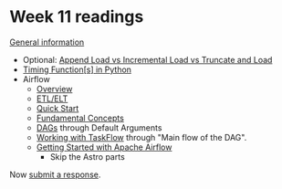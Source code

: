 # Week 11 readings

[General information](../README.md#readings)

- Optional: [Append Load vs Incremental Load vs Truncate and Load](https://medium.com/@santosh_beora/the-3-most-commonly-used-etl-processes-explained-through-everyday-analogies-a7aa9f7a3754)
- [Timing Function[s] in Python](https://builtin.com/articles/timing-functions-python)
- Airflow
  - [Overview](https://airflow.apache.org/docs/apache-airflow/stable/index.html)
  - [ETL/ELT](https://airflow.apache.org/use-cases/etl_analytics/)
  - [Quick Start](https://airflow.apache.org/docs/apache-airflow/stable/start.html)
  - [Fundamental Concepts](https://airflow.apache.org/docs/apache-airflow/stable/tutorial/fundamentals.html)
  - [DAGs](https://airflow.apache.org/docs/apache-airflow/stable/core-concepts/dags.html) through Default Arguments
  - [Working with TaskFlow](https://airflow.apache.org/docs/apache-airflow/stable/tutorial/taskflow.html) through "Main flow of the DAG".
  - [Getting Started with Apache Airflow](https://www.datacamp.com/tutorial/getting-started-with-apache-airflow)
    - Skip the Astro parts

Now [submit a response](../README.md#responses).
